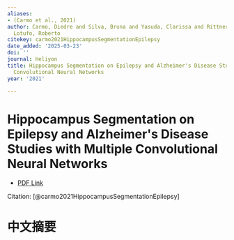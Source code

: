 ```yaml
---
aliases:
- (Carmo et al., 2021)
author: Carmo, Diedre and Silva, Bruna and Yasuda, Clarissa and Rittner, Letícia and
  Lotufo, Roberto
citekey: carmo2021HippocampusSegmentationEpilepsy
date_added: '2025-03-23'
doi: ''
journal: Heliyon
title: Hippocampus Segmentation on Epilepsy and Alzheimer's Disease Studies with Multiple
  Convolutional Neural Networks
year: '2021'

---
```

# Hippocampus Segmentation on Epilepsy and Alzheimer's Disease Studies with Multiple Convolutional Neural Networks
- [PDF Link](zotero://open-pdf/library/items/PMQEXD9V)

Citation: [@carmo2021HippocampusSegmentationEpilepsy]

# 中文摘要
